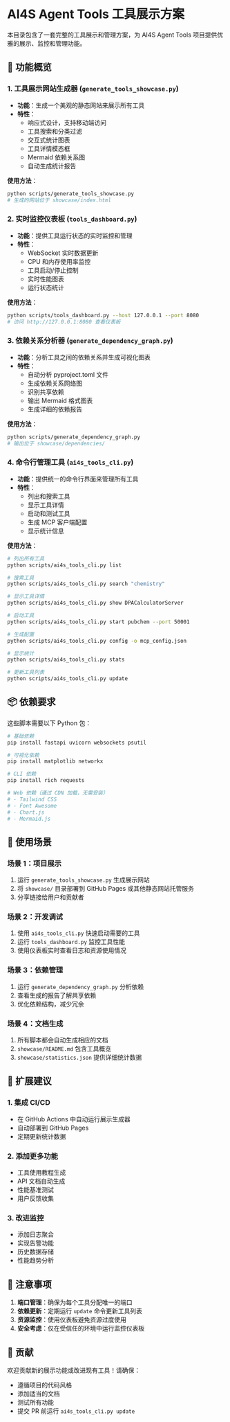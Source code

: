 # AI4S Agent Tools 工具展示方案

本目录包含了一套完整的工具展示和管理方案，为 AI4S Agent Tools 项目提供优雅的展示、监控和管理功能。

## 🚀 功能概览

### 1. 工具展示网站生成器 (`generate_tools_showcase.py`)
- **功能**：生成一个美观的静态网站来展示所有工具
- **特性**：
  - 响应式设计，支持移动端访问
  - 工具搜索和分类过滤
  - 交互式统计图表
  - 工具详情模态框
  - Mermaid 依赖关系图
  - 自动生成统计报告

**使用方法**：
```bash
python scripts/generate_tools_showcase.py
# 生成的网站位于 showcase/index.html
```

### 2. 实时监控仪表板 (`tools_dashboard.py`)
- **功能**：提供工具运行状态的实时监控和管理
- **特性**：
  - WebSocket 实时数据更新
  - CPU 和内存使用率监控
  - 工具启动/停止控制
  - 实时性能图表
  - 运行状态统计

**使用方法**：
```bash
python scripts/tools_dashboard.py --host 127.0.0.1 --port 8080
# 访问 http://127.0.0.1:8080 查看仪表板
```

### 3. 依赖关系分析器 (`generate_dependency_graph.py`)
- **功能**：分析工具之间的依赖关系并生成可视化图表
- **特性**：
  - 自动分析 pyproject.toml 文件
  - 生成依赖关系网络图
  - 识别共享依赖
  - 输出 Mermaid 格式图表
  - 生成详细的依赖报告

**使用方法**：
```bash
python scripts/generate_dependency_graph.py
# 输出位于 showcase/dependencies/
```

### 4. 命令行管理工具 (`ai4s_tools_cli.py`)
- **功能**：提供统一的命令行界面来管理所有工具
- **特性**：
  - 列出和搜索工具
  - 显示工具详情
  - 启动和测试工具
  - 生成 MCP 客户端配置
  - 显示统计信息

**使用方法**：
```bash
# 列出所有工具
python scripts/ai4s_tools_cli.py list

# 搜索工具
python scripts/ai4s_tools_cli.py search "chemistry"

# 显示工具详情
python scripts/ai4s_tools_cli.py show DPACalculatorServer

# 启动工具
python scripts/ai4s_tools_cli.py start pubchem --port 50001

# 生成配置
python scripts/ai4s_tools_cli.py config -o mcp_config.json

# 显示统计
python scripts/ai4s_tools_cli.py stats

# 更新工具列表
python scripts/ai4s_tools_cli.py update
```

## 📦 依赖要求

这些脚本需要以下 Python 包：

```bash
# 基础依赖
pip install fastapi uvicorn websockets psutil

# 可视化依赖
pip install matplotlib networkx

# CLI 依赖
pip install rich requests

# Web 依赖（通过 CDN 加载，无需安装）
# - Tailwind CSS
# - Font Awesome
# - Chart.js
# - Mermaid.js
```

## 🎯 使用场景

### 场景 1：项目展示
1. 运行 `generate_tools_showcase.py` 生成展示网站
2. 将 `showcase/` 目录部署到 GitHub Pages 或其他静态网站托管服务
3. 分享链接给用户和贡献者

### 场景 2：开发调试
1. 使用 `ai4s_tools_cli.py` 快速启动需要的工具
2. 运行 `tools_dashboard.py` 监控工具性能
3. 使用仪表板实时查看日志和资源使用情况

### 场景 3：依赖管理
1. 运行 `generate_dependency_graph.py` 分析依赖
2. 查看生成的报告了解共享依赖
3. 优化依赖结构，减少冗余

### 场景 4：文档生成
1. 所有脚本都会自动生成相应的文档
2. `showcase/README.md` 包含工具概览
3. `showcase/statistics.json` 提供详细统计数据

## 🔧 扩展建议

### 1. 集成 CI/CD
- 在 GitHub Actions 中自动运行展示生成器
- 自动部署到 GitHub Pages
- 定期更新统计数据

### 2. 添加更多功能
- 工具使用教程生成
- API 文档自动生成
- 性能基准测试
- 用户反馈收集

### 3. 改进监控
- 添加日志聚合
- 实现告警功能
- 历史数据存储
- 性能趋势分析

## 📝 注意事项

1. **端口管理**：确保为每个工具分配唯一的端口
2. **依赖更新**：定期运行 `update` 命令更新工具列表
3. **资源监控**：使用仪表板避免资源过度使用
4. **安全考虑**：仅在受信任的环境中运行监控仪表板

## 🤝 贡献

欢迎贡献新的展示功能或改进现有工具！请确保：
- 遵循项目的代码风格
- 添加适当的文档
- 测试所有功能
- 提交 PR 前运行 `ai4s_tools_cli.py update`